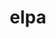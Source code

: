 ---
title: "elpa"
layout: cache
categories: [package, develop]
meta: {"compilers": ["gcc@=12.3.0"], "num_specs": 7, "num_specs_by_stack": {"root": 7, "tutorial": 6}, "oss": ["ubuntu22.04"], "platforms": ["linux"], "stacks": ["root", "tutorial"], "targets": ["x86_64_v3"], "versions": ["2024.03.001"]}
spec_details: [{"compiler": "gcc@=12.3.0", "hash": "32f4ch2qtmwsthch22o5fu3c6x2a32cj", "os": "ubuntu22.04", "platform": "linux", "size": "-", "stacks": ["root", "tutorial"], "target": "x86_64_v3", "variants": ["~autotune", "build_system=autotools", "~cuda", "+mpi", "+openmp", "~rocm"], "versions": ["2024.03.001"]}, {"compiler": "gcc@=12.3.0", "hash": "4mk4bz7hifnvrhxoe7yseowgllbcqlb2", "os": "ubuntu22.04", "platform": "linux", "size": "-", "stacks": ["root", "tutorial"], "target": "x86_64_v3", "variants": ["~autotune", "build_system=autotools", "~cuda", "+mpi", "+openmp", "~rocm"], "versions": ["2024.03.001"]}, {"compiler": "gcc@=12.3.0", "hash": "4njhtvvjksso75jkyz4st43norzcfrdu", "os": "ubuntu22.04", "platform": "linux", "size": "-", "stacks": ["root"], "target": "x86_64_v3", "variants": ["~autotune", "build_system=autotools", "~cuda", "+mpi", "+openmp", "~rocm"], "versions": ["2024.03.001"]}, {"compiler": "gcc@=12.3.0", "hash": "c6zb2v476bleibfpdpb725ige3x4sbdj", "os": "ubuntu22.04", "platform": "linux", "size": "-", "stacks": ["root", "tutorial"], "target": "x86_64_v3", "variants": ["~autotune", "build_system=autotools", "~cuda", "+mpi", "+openmp", "~rocm"], "versions": ["2024.03.001"]}, {"compiler": "gcc@=12.3.0", "hash": "fhrgfz7kyzh5sgonno3lnwanf65igagi", "os": "ubuntu22.04", "platform": "linux", "size": "-", "stacks": ["root", "tutorial"], "target": "x86_64_v3", "variants": ["~autotune", "build_system=autotools", "~cuda", "+mpi", "+openmp", "~rocm"], "versions": ["2024.03.001"]}, {"compiler": "gcc@=12.3.0", "hash": "fzaxltp536cxmqw2eg4dnobgdbm7k4y7", "os": "ubuntu22.04", "platform": "linux", "size": "-", "stacks": ["root", "tutorial"], "target": "x86_64_v3", "variants": ["~autotune", "build_system=autotools", "~cuda", "+mpi", "+openmp", "~rocm"], "versions": ["2024.03.001"]}, {"compiler": "gcc@=12.3.0", "hash": "uir66fbslj5ea6jgedj3wpk7wch2gyxb", "os": "ubuntu22.04", "platform": "linux", "size": "-", "stacks": ["root", "tutorial"], "target": "x86_64_v3", "variants": ["~autotune", "build_system=autotools", "~cuda", "+mpi", "+openmp", "~rocm"], "versions": ["2024.03.001"]}]
---
